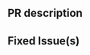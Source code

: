 <!-- Thanks for sending a pull request! Please check out our contribution guidelines: -->
<!-- https://github.com/apache/incubator-tuweni/blob/main/CONTRIBUTING.md -->

## PR description

## Fixed Issue(s)
<!-- Please link to fixed issue(s) here using format: fixes #<issue number> -->
<!-- Example: "fixes #2" -->
